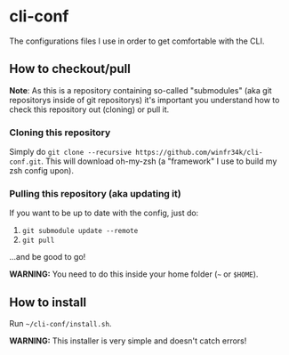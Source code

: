 # cli-conf
The configurations files I use in order to get comfortable with the CLI.

## How to checkout/pull
**Note**: As this is a repository containing so-called "submodules" (aka git repositorys inside of git repositorys) it's important you understand how to check this repository out (cloning) or pull it.

### Cloning this repository
Simply do `git clone --recursive https://github.com/winfr34k/cli-conf.git`.
This will download oh-my-zsh (a "framework" I use to build my zsh config upon).

### Pulling this repository (aka updating it)
If you want to be up to date with the config, just do:

1. `git submodule update --remote`
2. `git pull`

...and be good to go!

**WARNING:** You need to do this inside your home folder (`~` or `$HOME`).

## How to install
Run `~/cli-conf/install.sh`.

**WARNING:** This installer is very simple and doesn't catch errors!

